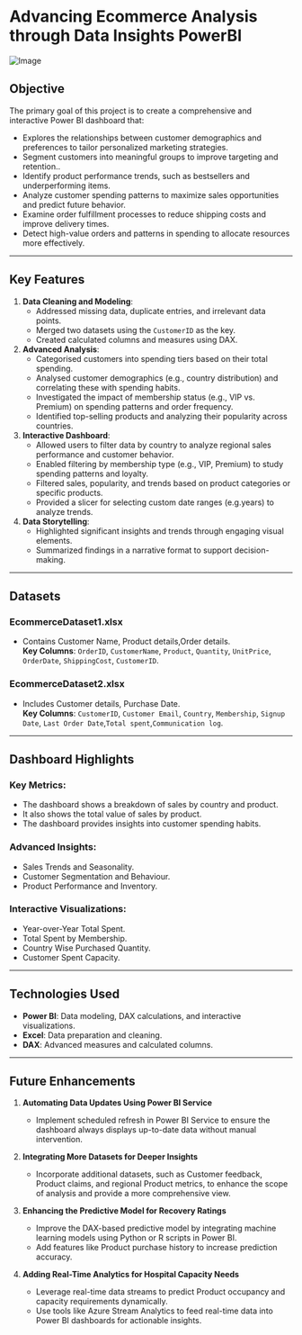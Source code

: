 # **Advancing Ecommerce Analysis through Data Insights PowerBI**
![Image](https://github.com/user-attachments/assets/42c4ddd6-2278-44d1-ab4a-fb3cbee75791)

## **Objective**

The primary goal of this project is to create a comprehensive and interactive Power BI dashboard that:

- Explores the relationships between customer demographics and preferences to tailor personalized marketing strategies.
- Segment customers into meaningful groups to improve targeting and retention..
- Identify product performance trends, such as bestsellers and underperforming items.
- Analyze customer spending patterns to maximize sales opportunities and predict future behavior.
- Examine order fulfillment processes to reduce shipping costs and improve delivery times.
- Detect high-value orders and patterns in spending to allocate resources more effectively.

---

## **Key Features**

1. **Data Cleaning and Modeling**:
   - Addressed missing data, duplicate entries, and irrelevant data points.
   - Merged two datasets using the `CustomerID` as the key.
   - Created calculated columns and measures using DAX.
2. **Advanced Analysis**:
   - Categorised customers into spending tiers based on their total spending.
   - Analysed customer demographics (e.g., country distribution) and correlating these with spending habits.
   - Investigated the impact of membership status (e.g., VIP vs. Premium) on spending patterns and order frequency.
   - Identified top-selling products and analyzing their popularity across countries.
3. **Interactive Dashboard**:
   -  Allowed users to filter data by country to analyze regional sales performance and customer behavior.
   - Enabled filtering by membership type (e.g., VIP, Premium) to study spending patterns and loyalty.
   - Filtered sales, popularity, and trends based on product categories or specific products.
   - Provided a slicer for selecting custom date ranges (e.g.years) to analyze trends.
4. **Data Storytelling**:
   - Highlighted significant insights and trends through engaging visual elements.
   - Summarized findings in a narrative format to support decision-making.

---

## **Datasets**

### **EcommerceDataset1.xlsx**

- Contains Customer Name, Product details,Order details.  
**Key Columns**: `OrderID`, `CustomerName`, `Product`, `Quantity`, `UnitPrice`, `OrderDate`, `ShippingCost`, `CustomerID`.

### **EcommerceDataset2.xlsx**

- Includes Customer details, Purchase Date.  
**Key Columns**: `CustomerID`, `Customer Email`, `Country`, `Membership`, `Signup Date`, `Last Order Date`,`Total spent`,`Communication log`.

---

## **Dashboard Highlights**

### **Key Metrics**:

- The dashboard shows a breakdown of sales by country and product.
- It also shows the total value of sales by product.
- The dashboard provides insights into customer spending habits.

### **Advanced Insights**:

- Sales Trends and Seasonality.
- Customer Segmentation and Behaviour.
- Product Performance and Inventory.

### **Interactive Visualizations**:

- Year-over-Year Total Spent.
- Total Spent by Membership.
- Country Wise Purchased Quantity.
- Customer Spent Capacity.

---

## **Technologies Used**

- **Power BI**: Data modeling, DAX calculations, and interactive visualizations.
- **Excel**: Data preparation and cleaning.
- **DAX**: Advanced measures and calculated columns.

---

## **Future Enhancements**

1. **Automating Data Updates Using Power BI Service**  
   - Implement scheduled refresh in Power BI Service to ensure the dashboard always displays up-to-date data without manual intervention.

2. **Integrating More Datasets for Deeper Insights**  
   - Incorporate additional datasets, such as Customer feedback, Product claims, and regional Product metrics, to enhance the scope of analysis and provide a more comprehensive view.

3. **Enhancing the Predictive Model for Recovery Ratings**  
   - Improve the DAX-based predictive model by integrating machine learning models using Python or R scripts in Power BI.  
   - Add features like Product purchase history to increase prediction accuracy.

4. **Adding Real-Time Analytics for Hospital Capacity Needs**  
   - Leverage real-time data streams to predict Product occupancy and capacity requirements dynamically.  
   - Use tools like Azure Stream Analytics to feed real-time data into Power BI dashboards for actionable insights.

